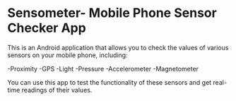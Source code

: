 # Sensometer- Mobile Phone Sensor Checker App

This is an Android application that allows you to check the values of various sensors on your mobile phone, including:

-Proximity
-GPS
-Light
-Pressure
-Accelerometer
-Magnetometer

You can use this app to test the functionality of these sensors and get real-time readings of their values.
